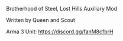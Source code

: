 Brotherhood of Steel, Lost Hills Auxiliary Mod

Written by Queen and Scout

Arma 3 Unit:
https://discord.gg/fanM8cfbrH

